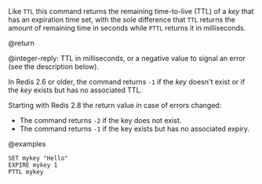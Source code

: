 Like `TTL` this command returns the remaining time-to-live (TTL) of a _key_ that has an expiration time set, with the sole difference that `TTL` returns the amount of remaining time in seconds while `PTTL` returns it in milliseconds.

@return

@integer-reply: TTL in milliseconds, or a negative value to signal an error (see the description below).

In Redis 2.6 or older, the command returns `-1` if the _key_ doesn't exist or if the _key_ exists but has no associated TTL.

Starting with Redis 2.8 the return value in case of errors changed:

* The command returns `-2` if the key does not exist.
* The command returns `-1` if the key exists but has no associated expiry.

@examples

```cli
SET mykey "Hello"
EXPIRE mykey 1
PTTL mykey
```
